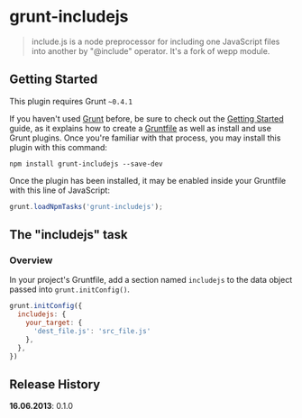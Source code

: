 # grunt-includejs

> include.js is a node preprocessor for including one JavaScript files into another by "@include" operator. It's a fork of wepp module.

## Getting Started
This plugin requires Grunt `~0.4.1`

If you haven't used [Grunt](http://gruntjs.com/) before, be sure to check out the [Getting Started](http://gruntjs.com/getting-started) guide, as it explains how to create a [Gruntfile](http://gruntjs.com/sample-gruntfile) as well as install and use Grunt plugins. Once you're familiar with that process, you may install this plugin with this command:

```shell
npm install grunt-includejs --save-dev
```

Once the plugin has been installed, it may be enabled inside your Gruntfile with this line of JavaScript:

```js
grunt.loadNpmTasks('grunt-includejs');
```

## The "includejs" task

### Overview
In your project's Gruntfile, add a section named `includejs` to the data object passed into `grunt.initConfig()`.

```js
grunt.initConfig({
  includejs: {
    your_target: {
      'dest_file.js': 'src_file.js'
    },
  },
})
```

## Release History
**16.06.2013**: 0.1.0

